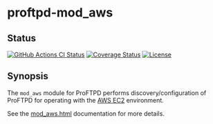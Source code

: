 proftpd-mod_aws
===============

Status
------
[![GitHub Actions CI Status](https://github.com/Castaglia/proftpd-mod_aws/actions/workflows/ci.yml/badge.svg?branch=master)](https://github.com/Castaglia/proftpd-mod_aws/actions/workflows/ci.yml)
[![Coverage Status](https://coveralls.io/repos/github/Castaglia/proftpd-mod_aws/badge.svg?branch=master)](https://coveralls.io/github/Castaglia/proftpd-mod_aws?branch=master)
[![License](https://img.shields.io/badge/license-GPL-brightgreen.svg)](https://img.shields.io/badge/license-GPL-brightgreen.svg)

Synopsis
--------
The `mod_aws` module for ProFTPD performs discovery/configuration of ProFTPD
for operating with the [AWS EC2](https://aws.amazon.com/ec2/) environment.

See the [mod_aws.html](https://htmlpreview.github.io/?https://github.com/Castaglia/proftpd-mod_aws/blob/master/mod_aws.html) documentation for more details.
